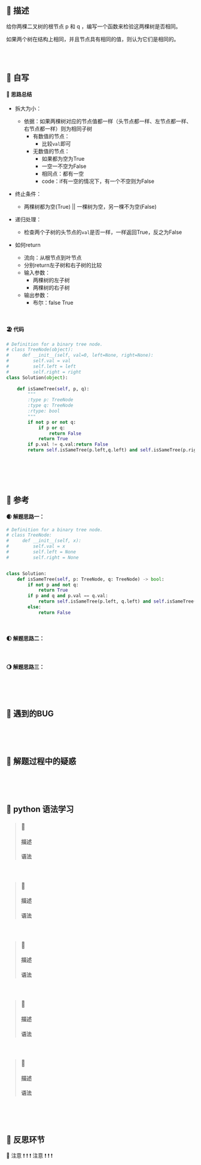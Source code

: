 ## 🚎 描述
给你两棵二叉树的根节点 p 和 q ，编写一个函数来检验这两棵树是否相同。

如果两个树在结构上相同，并且节点具有相同的值，则认为它们是相同的。
 
<br>
<br>
 
## 🛶 自写
#### 🧱 思路总结

- 拆大为小：
  - 依据：如果两棵树对应的节点值都一样（头节点都一样、左节点都一样、右节点都一样）则为相同子树
    - 有数值的节点：
      - 比较`val`即可
    - 无数值的节点：
      - 如果都为空为True
      - 一空一不空为False
      - 相同点：都有一空
      - code：if有一空的情况下，有一个不空则为False

- 终止条件：
  - 两棵树都为空(True) || 一棵树为空，另一棵不为空(False)

- 递归处理：
  - 检查两个子树的头节点的`val`是否一样，一样返回True，反之为False

- 如何return
  - 流向：从根节点到叶节点
  - 分别return左子树和右子树的比较
  - 输入参数：
    - 两棵树的左子树
    - 两棵树的右子树
  - 输出参数：
    - 布尔：false True

<br>
 
#### 🏖 代码

```python
# Definition for a binary tree node.
# class TreeNode(object):
#     def __init__(self, val=0, left=None, right=None):
#         self.val = val
#         self.left = left
#         self.right = right
class Solution(object):
   
    def isSameTree(self, p, q):
        """
        :type p: TreeNode
        :type q: TreeNode
        :rtype: bool
        """
        if not p or not q:
            if p or q:
                return False
            return True
        if p.val != q.val:return False
        return self.isSameTree(p.left,q.left) and self.isSameTree(p.right,q.right)
        
```
 
<br>
<br>
<br>
 
## 🛫 参考
#### 🌒 解题思路一：

```python
# Definition for a binary tree node.
# class TreeNode:
#     def __init__(self, x):
#         self.val = x
#         self.left = None
#         self.right = None


class Solution:
    def isSameTree(self, p: TreeNode, q: TreeNode) -> bool:
        if not p and not q:
            return True
        if p and q and p.val == q.val:
            return self.isSameTree(p.left, q.left) and self.isSameTree(p.right, q.right)
        else:
            return False

```
 
<br>
 
#### 🌓 解题思路二：
 
<br>
 
#### 🌖 解题思路三：
 
<br>
<br>
<br>
 
## 🐞 遇到的BUG
 
<br>
<br>
<br>
 
## 🐾 解题过程中的疑惑
 
<br>
<br>
<br>
 
## 🍉 python 语法学习
>### 🍇 
>#### 描述
>#### 语法
 
<br>
 
>### 🍈 
>#### 描述
>#### 语法
 
<br>
 
>### 🍊 
>#### 描述
>#### 语法
 
<br>
 
>### 🍍 
>#### 描述
>#### 语法
 
<br>
 
>### 🍒 
>#### 描述
>#### 语法
 
<br>
<br>
<br>
 
## 🌊 反思环节
🚨 注意 ❗️ ❗️ ❗️  注意 ❗️ ❗️ ❗️
 
<br>
<br>
<br>
 